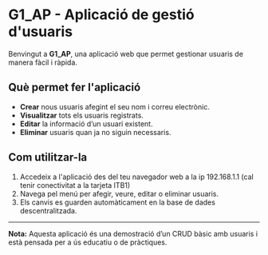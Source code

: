 # G1_AP - Aplicació de gestió d'usuaris

Benvingut a **G1_AP**, una aplicació web que permet gestionar usuaris de manera fàcil i ràpida.

## Què permet fer l'aplicació

- **Crear** nous usuaris afegint el seu nom i correu electrònic.
- **Visualitzar** tots els usuaris registrats.
- **Editar** la informació d’un usuari existent.
- **Eliminar** usuaris quan ja no siguin necessaris.

## Com utilitzar-la

1. Accedeix a l'aplicació des del teu navegador web a la ip 192.168.1.1 (cal tenir conectivitat a la tarjeta ITB1)
2. Navega pel menú per afegir, veure, editar o eliminar usuaris.
3. Els canvis es guarden automàticament en la base de dades descentralitzada.

---

**Nota:** Aquesta aplicació és una demostració d’un CRUD bàsic amb usuaris i està pensada per a ús educatiu o de pràctiques.

